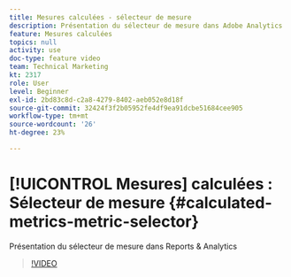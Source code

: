 ```yaml
---
title: Mesures calculées - sélecteur de mesure
description: Présentation du sélecteur de mesure dans Adobe Analytics
feature: Mesures calculées
topics: null
activity: use
doc-type: feature video
team: Technical Marketing
kt: 2317
role: User
level: Beginner
exl-id: 2bd83c8d-c2a8-4279-8402-aeb052e8d18f
source-git-commit: 32424f3f2b05952fe4df9ea91dcbe51684cee905
workflow-type: tm+mt
source-wordcount: '26'
ht-degree: 23%

---
```


# [!UICONTROL Mesures] calculées : Sélecteur de mesure {#calculated-metrics-metric-selector}

Présentation du sélecteur de mesure dans Reports &amp; Analytics

>[!VIDEO](https://video.tv.adobe.com/v/25410/?quality=12)
